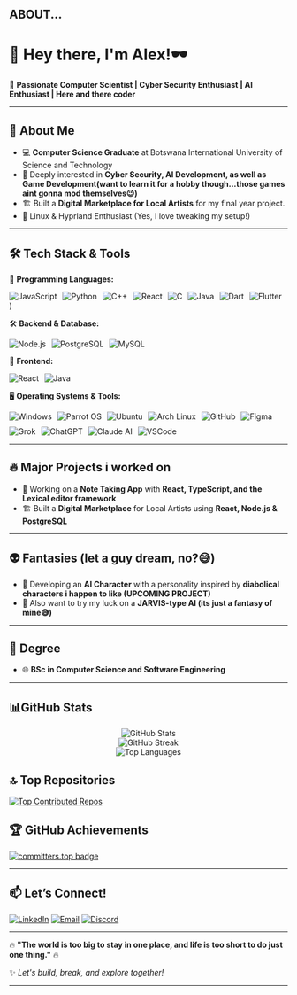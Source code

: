 ## **ABOUT...**

# 👋 Hey there, I'm Alex!🕶️

🚀 **Passionate Computer Scientist | Cyber Security Enthusiast | AI Enthusiast | Here and there coder**

---

## 🌟 **About Me**

- 💻 **Computer Science Graduate** at Botswana International University of Science and Technology
- 🔐 Deeply interested in **Cyber Security, AI Development, as well as Game Development(want to learn it for a hobby though...those games aint gonna mod themselves😉)**
- 🏗️ Built a **Digital Marketplace for Local Artists** for my final year project.
- 🐧 Linux & Hyprland Enthusiast (Yes, I love tweaking my setup!)

---

## 🛠️ **Tech Stack & Tools**

🚀 **Programming Languages:**  
<div style="display: flex; gap: 10px; flex-wrap: wrap;">
  <img src="https://img.shields.io/badge/JavaScript-F7DF1E?style=for-the-badge&logo=javascript&logoColor=black" alt="JavaScript">
  <img src="https://img.shields.io/badge/Python-3776AB?style=for-the-badge&logo=python&logoColor=white" alt="Python">
  <img src="https://img.shields.io/badge/C++-00599C?style=for-the-badge&logo=cplusplus&logoColor=white" alt="C++">
  <img src="https://img.shields.io/badge/React-61DAFB?style=for-the-badge&logo=react&logoColor=black" alt="React">
  <img src="https://img.shields.io/badge/C-03599C?style=for-the-badge&logo=c&logoColor=white" alt="C">
  <img src="https://img.shields.io/badge/Java-007396?style=for-the-badge&logo=java&logoColor=white" alt="Java">
  <img src="https://img.shields.io/badge/Dart-0175C2?style=for-the-badge&logo=dart&logoColor=white" alt="Dart">
  <img src="https://img.shields.io/badge/Flutter-02569B?style=for-the-badge&logo=flutter&logoColor=white" alt="Flutter">
</div>)  

🛠️ **Backend & Database:**  
<div style="display: flex; gap: 10px; flex-wrap: wrap;">
  <img src="https://img.shields.io/badge/Node.js-43853D?style=for-the-badge&logo=node.js&logoColor=white" alt="Node.js">
  <img src="https://img.shields.io/badge/PostgreSQL-316192?style=for-the-badge&logo=postgresql&logoColor=white" alt="PostgreSQL">
  <img src="https://img.shields.io/badge/MySQL-316192?style=for-the-badge&logo=mysql&logoColor=white" alt="MySQL">
</div>

🎨 **Frontend:**  
<div style="display: flex; gap: 10px; flex-wrap: wrap;">
  <img src="https://img.shields.io/badge/React-61DAFB?style=for-the-badge&logo=react&logoColor=black" alt="React">
  <img src="https://img.shields.io/badge/Java-007396?style=for-the-badge&logo=java&logoColor=white" alt="Java">
</div>

🖥️ **Operating Systems & Tools:**  
<div style="display: flex; gap: 10px; flex-wrap: wrap;">
  <img src="https://img.shields.io/badge/Windows-1793D1?style=for-the-badge&logo=windows&logoColor=white" alt="Windows">
  <img src="https://img.shields.io/badge/Parrot%20OS-1793D1?style=for-the-badge&logo=linux&logoColor=white" alt="Parrot OS">
  <img src="https://img.shields.io/badge/Ubuntu-E95420?style=for-the-badge&logo=ubuntu&logoColor=white" alt="Ubuntu">
  <img src="https://img.shields.io/badge/Arch_Linux-1793D1?style=for-the-badge&logo=arch-linux&logoColor=white" alt="Arch Linux">
  <img src="https://img.shields.io/badge/GitHub-181717?style=for-the-badge&logo=github&logoColor=white" alt="GitHub">
  <img src="https://img.shields.io/badge/Figma-F24E1E?style=for-the-badge&logo=figma&logoColor=white" alt="Figma">
  <img src="https://img.shields.io/badge/Grok-10A37F?style=for-the-badge&logo=hackthebox&logoColor=white" alt="Grok">
  <img src="https://img.shields.io/badge/ChatGPT-10A37F?style=for-the-badge&logo=openai&logoColor=white" alt="ChatGPT">
  <img src="https://img.shields.io/badge/Claude%20AI-FFB300?style=for-the-badge&logo=claude&logoColor=black" alt="Claude AI">
  <img src="https://img.shields.io/badge/VS%20Code-007ACC?style=for-the-badge&logo=visual-studio-code&logoColor=white" alt="VSCode">
</div>

---

## 🔥 **Major Projects i worked on**

- 📝 Working on a **Note Taking App** with **React, TypeScript, and the Lexical editor framework**
- 🏗️ Built a **Digital Marketplace** for Local Artists using **React, Node.js & PostgreSQL**

---

## 👽 **Fantasies (let a guy dream, no?😅)**

- 🤖 Developing an **AI Character** with a personality inspired by **diabolical characters i happen to like (UPCOMING PROJECT)**
- 🤖 Also want to try my luck on a **JARVIS-type AI (its just a fantasy of mine😅)**

---

## 🎯 **Degree**

- 🌐 **BSc in Computer Science and Software Engineering**

---

## 📊**GitHub Stats**

<div align="center">
  <img src="https://github-readme-stats.vercel.app/api?username=alex-marumo&theme=tokyonight&hide_border=false&include_all_commits=true&count_private=true" alt="GitHub Stats" />
  <br/>
  <img src="https://github-readme-streak-stats.herokuapp.com/?user=alex-marumo&theme=tokyonight&hide_border=false" alt="GitHub Streak" />
  <br/>
  <img src="https://github-readme-stats.vercel.app/api/top-langs/?username=alex-marumo&theme=tokyonight&hide_border=false&include_all_commits=true&count_private=true&layout=compact" alt="Top Languages" />
</div>

## 🔝 **Top Repositories**

[![Top Contributed Repos](https://github-contributor-stats.vercel.app/api?username=WyvernPirate&limit=5&theme=tokyonight&combine_all_yearly_contributions=true)](https://github.com/alex-marumo)

## 🏆 **GitHub Achievements**

[![committers.top badge](https://user-badge.committers.top/botswana/alex-marumo.svg)](https://user-badge.committers.top/botswana/alex-marumo)

---

## 📫 **Let’s Connect!**

[![LinkedIn](https://img.shields.io/badge/LinkedIn-%230077B5.svg?logo=linkedin&logoColor=white)](https://linkedin.com/in/alex-marumo)
[![Email](https://img.shields.io/badge/Email-D14836?logo=gmail&logoColor=white)](mailto:alexmarumo16@gmail.com)
[![Discord](https://img.shields.io/badge/Discord-%237289DA.svg?logo=discord&logoColor=white)](https://discord.gg/alex-marumo)

---

🔥 **"The world is too big to stay in one place, and life is too short to do just one thing."** 🔥

✨ _Let's build, break, and explore together!_

---